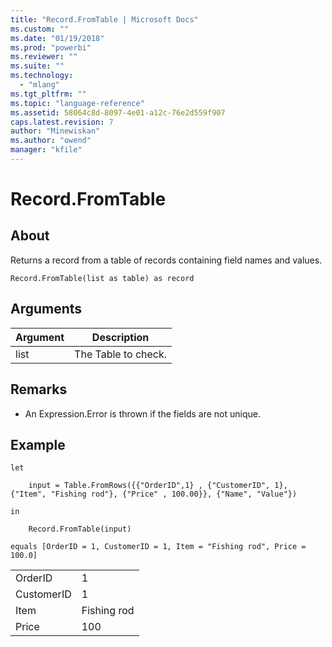 ```yaml
---
title: "Record.FromTable | Microsoft Docs"
ms.custom: ""
ms.date: "01/19/2018"
ms.prod: "powerbi"
ms.reviewer: ""
ms.suite: ""
ms.technology: 
  - "mlang"
ms.tgt_pltfrm: ""
ms.topic: "language-reference"
ms.assetid: 58064c8d-8097-4e01-a12c-76e2d559f907
caps.latest.revision: 7
author: "Minewiskan"
ms.author: "owend"
manager: "kfile"
---
```

# Record.FromTable

  
## About  
Returns a record from a table of records containing field names and values.  
  
```  
Record.FromTable(list as table) as record  
```  
  
## Arguments  
  
|Argument|Description|  
|------------|---------------|  
|list|The Table to check.|  
  
## <a name="__toc360789195"></a>Remarks  
  
-   An Expression.Error is thrown if the fields are not unique.  
  
## <a name="__goback"></a>Example  
  
```  
let  
  
    input = Table.FromRows({{"OrderID",1} , {"CustomerID", 1}, {"Item", "Fishing rod"}, {"Price" , 100.00}}, {"Name", "Value"})  
  
in  
  
    Record.FromTable(input)  
  
equals [OrderID = 1, CustomerID = 1, Item = "Fishing rod", Price = 100.0]  
```  
  
|||  
|-|-|  
|OrderID|1|  
|CustomerID|1|  
|Item|Fishing rod|  
|Price|100|  
  
